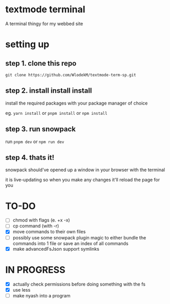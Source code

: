 # textmode terminal

A terminal thingy for my webbed site

# setting up

## step 1. clone this repo

``git clone https://github.com/WlodekM/textmode-term-sp.git``

## step 2. install install install

install the required packages with your package manager of choice

eg. `yarn install` or `pnpm install` or `npm install`

## step 3. run snowpack

run `pnpm dev` or `npm run dev`

## step 4. thats it!

snowpack should've opened up a window in your browser with the terminal

it is live-updating so when you make any changes it'll reload the page for you


# TO-DO

- [ ] chmod with flags (e. +x -x)
- [ ] cp command (with -r)
- [x] move commands to their own files
- [ ] possibly use some snowpack plugin magic to either bundle the commands into 1 file or save an index of all commands
- [x] make advancedFsJson support symlinks

# IN PROGRESS
- [x] actually check permissions before doing something with the fs
- [x] use less
- [ ] make nyash into a program